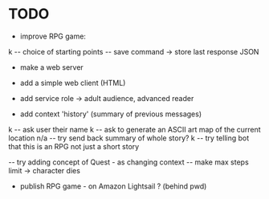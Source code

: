 # TODO

- improve RPG game:

k -- choice of starting points
-- save command -> store last response JSON

- make a web server
- add a simple web client (HTML)

- add service role -> adult audience, advanced reader

- add context 'history' (summary of previous messages)

k -- ask user their name
k -- ask to generate an ASCII art map of the current location
n/a -- try send back summary of whole story?
k -- try telling bot that this is an RPG not just a short story

-- try adding concept of Quest - as changing context
-- make max steps limit -> character dies

- publish RPG game - on Amazon Lightsail ? (behind pwd)
